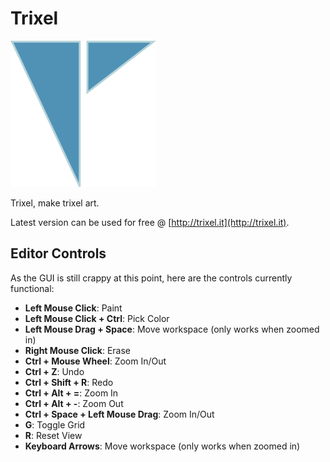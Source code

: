 # Trixel

![Image Alt](trixel.png)

Trixel, make trixel art.

Latest version can be used for free @ [http://trixel.it](http://trixel.it).

## Editor Controls

As the GUI is still crappy at this point, here are the controls currently functional:

+ **Left Mouse Click**: Paint
+ **Left Mouse Click + Ctrl**: Pick Color
+ **Left Mouse Drag + Space**: Move workspace (only works when zoomed in)
+ **Right Mouse Click**: Erase
+ **Ctrl + Mouse Wheel**: Zoom In/Out
+ **Ctrl + Z**: Undo
+ **Ctrl + Shift + R**: Redo
+ **Ctrl + Alt + =**: Zoom In
+ **Ctrl + Alt + -**: Zoom Out
+ **Ctrl + Space + Left Mouse Drag**: Zoom In/Out
+ **G**: Toggle Grid
+ **R**: Reset View
+ **Keyboard Arrows**: Move workspace (only works when zoomed in)
